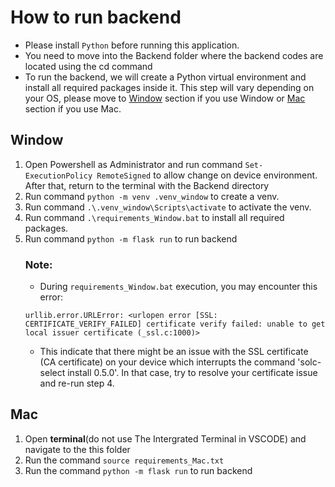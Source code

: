 # How to run backend
- Please install `Python` before running this application.
- You need to move into the Backend folder where the backend codes are located using the cd command
- To run the backend, we will create a Python virtual environment and install all required packages inside it. This step will vary depending on your OS, please move to [Window](##Window) section if you use Window or [Mac](##Mac) section if you use Mac.

## Window
1.	Open Powershell as Administrator and run command `Set-ExecutionPolicy RemoteSigned` to allow change on device environment. After that, return to the terminal with the Backend directory
2.	Run command  `python -m venv .venv_window` to create a venv.
3.	Run command `.\.venv_window\Scripts\activate` to activate the venv.
4.	Run command `.\requirements_Window.bat` to install all required packages.
5.	Run command `python -m flask run` to run backend
    ### Note: 
    - During `requirements_Window.bat` execution, you may encounter this error:
    ```
    urllib.error.URLError: <urlopen error [SSL: CERTIFICATE_VERIFY_FAILED] certificate verify failed: unable to get local issuer certificate (_ssl.c:1000)>
    ```
    - This indicate that there might be an issue with the SSL certificate (CA certificate) on your device which interrupts the command 'solc-select install 0.5.0'. In that case, try to resolve your certificate issue and re-run step 4.
## Mac
1. Open **terminal**(do not use The Intergrated Terminal in VSCODE) and navigate to the this folder
2. Run the command `source requirements_Mac.txt`
3. Run the command `python -m flask run` to run backend
